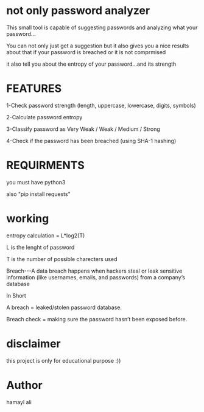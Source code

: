# not only password analyzer
This small tool is capable of suggesting passwords and analyzing what your password... 

You can not only just get a suggestion but it also gives you a nice results about that if your password is breached or it is not comprmised

it also tell you about the entropy of your password...and its strength


# FEATURES
1-Check password strength (length, uppercase, lowercase, digits, symbols)

2-Calculate password entropy

3-Classify password as Very Weak / Weak / Medium / Strong

4-Check if the password has been breached (using SHA-1 hashing)

# REQUIRMENTS
you must have python3

also "pip install requests"

# working 
entropy calculation = L*log2(T)

L is the lenght of password 

T is the number of possible charecters used

Breach---A data breach happens when hackers steal or leak sensitive information (like usernames, emails, and passwords) from a company’s database

In Short 

A breach = leaked/stolen password database.

Breach check = making sure the password hasn’t been exposed before.

# disclaimer
this project is only for educational purpose :))

# Author

hamayl ali 
